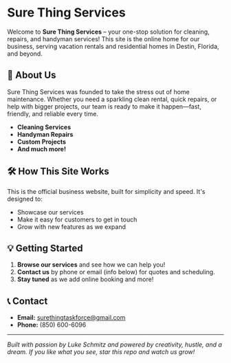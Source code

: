 # Sure Thing Services

Welcome to **Sure Thing Services** – your one-stop solution for cleaning, repairs, and handyman services! This site is the online home for our business, serving vacation rentals and residential homes in Destin, Florida, and beyond.

## 🚀 About Us

Sure Thing Services was founded to take the stress out of home maintenance. Whether you need a sparkling clean rental, quick repairs, or help with bigger projects, our team is ready to make it happen—fast, friendly, and reliable every time.

- **Cleaning Services**
- **Handyman Repairs**
- **Custom Projects**
- **And much more!**

## 🛠️ How This Site Works

This is the official business website, built for simplicity and speed. It's designed to:
- Showcase our services
- Make it easy for customers to get in touch
- Grow with new features as we expand

## 💡 Getting Started

1. **Browse our services** and see how we can help you!
2. **Contact us** by phone or email (info below) for quotes and scheduling.
3. **Stay tuned** as we add online booking and more!

## 📞 Contact

- **Email:** surethingtaskforce@gmail.com  
- **Phone:** (850) 600-6096

---

*Built with passion by Luke Schmitz and powered by creativity, hustle, and a dream. If you like what you see, star this repo and watch us grow!*
